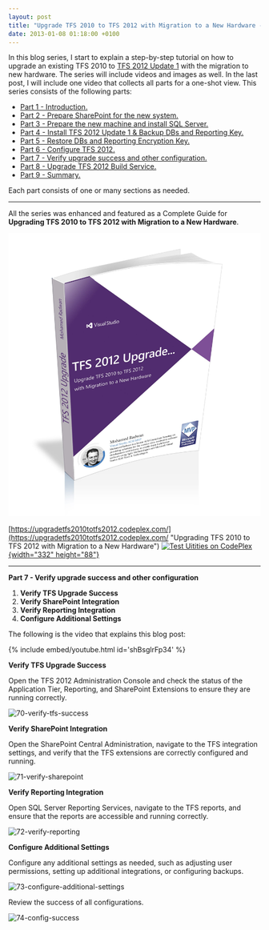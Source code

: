 ```yaml
---
layout: post
title: "Upgrade TFS 2010 to TFS 2012 with Migration to a New Hardware - Part 7 - Verify upgrade success and other configuration"
date: 2013-01-08 01:18:00 +0100
---
```


In this blog series, I start to explain a step-by-step tutorial on how to upgrade an existing TFS 2010 to [TFS 2012 Update 1](http://msdn.microsoft.com/en-us/vstudio/ff637362.aspx) with the migration to new hardware. The series will include videos and images as well. In the last post, I will include one video that collects all parts for a one-shot view. This series consists of the following parts:

- [Part 1 - Introduction.](https://mohamedradwan-devops.github.io/posts/upgrade-tfs-2010-to-tfs-2012-with-migration-to-a-new-hardware-series/ "Part 1 - Introduction.")
- [Part 2 - Prepare SharePoint for the new system.](https://mohamedradwan-devops.github.io/posts/upgrade-tfs-2010-to-tfs-2012-with-migration-to-a-new-hardware-part-2-prepare-sharepoint-for-the-new-system/ "Part 2 - Prepare SharePoint for the new system.")
- [Part 3 - Prepare the new machine and install SQL Server.](https://mohamedradwan-devops.github.io/posts/upgrade-tfs-2010-to-tfs-2012-with-migration-to-a-new-hardware-part-3-prepare-the-new-machine-and-install-sql-server/ "Part 3 - Prepare the new machine and install SQL Server.")
- [Part 4 - Install TFS 2012 Update 1 & Backup DBs and Reporting Key.](https://mohamedradwan-devops.github.io/posts/upgrade-tfs-2010-to-tfs-2012-with-migration-to-a-new-hardware-part-4-install-tfs-2012-update-1-backup-dbs-and-reporting-key/ "Part 4 - Install TFS 2012 Update 1 & Backup DBs and Reporting Key.")
- [Part 5 - Restore DBs and Reporting Encryption Key.](https://mohamedradwan-devops.github.io/posts/upgrade-tfs-2010-to-tfs-2012-with-migration-to-a-new-hardware-part-5-restore-dbs-and-reporting-encryption-key/ "Part 5 - Restore DBs and Reporting Encryption Key.")
- [Part 6 - Configure TFS 2012.](https://mohamedradwan-devops.github.io/posts/upgrade-tfs-2010-to-tfs-2012-with-migration-to-a-new-hardware-part-6-configure-tfs-2012/ "Part 6 - Configure TFS 2012.")
- [Part 7 - Verify upgrade success and other configuration.](https://mohamedradwan-devops.github.io/posts/upgrade-tfs-2010-to-tfs-2012-with-migration-to-a-new-hardware-part-7-verify-upgrade-success-and-other-configuration/ "Part 7 - Verify upgrade success and other configuration.")
- [Part 8 - Upgrade TFS 2012 Build Service.](https://mohamedradwan-devops.github.io/posts/upgrade-tfs-2010-to-tfs-2012-with-migration-to-a-new-hardware-part-8-upgrade-tfs-2012-build-service/ "Part 8 - Upgrade TFS 2012 Build Service.")
- [Part 9 - Summary.](https://mohamedradwan-devops.github.io/posts/upgrade-tfs-2010-to-tfs-2012-with-migration-to-a-new-hardware-part-9-summary/ "Part 9 - Summary.")

Each part consists of one or many sections as needed.

---

All the series was enhanced and featured as a Complete Guide for **Upgrading TFS 2010 to TFS 2012 with Migration to a New Hardware**.

![Book 3d-all-2 copy](/assets/img/2013/11/book-3d-all-2-copy.jpg)

[https://upgradetfs2010totfs2012.codeplex.com/](https://upgradetfs2010totfs2012.codeplex.com/ "Upgrading TFS 2010 to TFS 2012 with Migration to a New Hardware")
[![](https://mg2otq.sn2.livefilestore.com/y1mmcQSYrLWQ757Pb1cWnVdzrBuwKP3r3jPo9VnNct09pHE2cGb25cQr7MQNHyLZrBBfu2vzrT5z46XyIVYeKm9V_svUZwzlwAzOyU2_lcx_X_0Qs1Inh2pag/CodePlex.png?psid=1 "Test Uitities on CodePlex"){width="332" height="88"}](https://upgradetfs2010totfs2012.codeplex.com/ " Upgrading TFS 2010 to TFS 2012 with Migration to a New Hardware Guide")

---

**Part 7 - Verify upgrade success and other configuration**

1. **Verify TFS Upgrade Success**
2. **Verify SharePoint Integration**
3. **Verify Reporting Integration**
4. **Configure Additional Settings**

The following is the video that explains this blog post:

{% include embed/youtube.html id='shBsglrFp34' %}

**Verify TFS Upgrade Success**

Open the TFS 2012 Administration Console and check the status of the Application Tier, Reporting, and SharePoint Extensions to ensure they are running correctly.

![70-verify-tfs-success](/assets/img/2013/01/70-verify-tfs-success.jpg)

**Verify SharePoint Integration**

Open the SharePoint Central Administration, navigate to the TFS integration settings, and verify that the TFS extensions are correctly configured and running.

![71-verify-sharepoint](/assets/img/2013/01/71-verify-sharepoint.jpg)

**Verify Reporting Integration**

Open SQL Server Reporting Services, navigate to the TFS reports, and ensure that the reports are accessible and running correctly.

![72-verify-reporting](/assets/img/2013/01/72-verify-reporting.jpg)

**Configure Additional Settings**

Configure any additional settings as needed, such as adjusting user permissions, setting up additional integrations, or configuring backups.

![73-configure-additional-settings](/assets/img/2013/01/73-configure-additional-settings.jpg)

Review the success of all configurations.

![74-config-success](/assets/img/2013/01/74-config-success.jpg)
